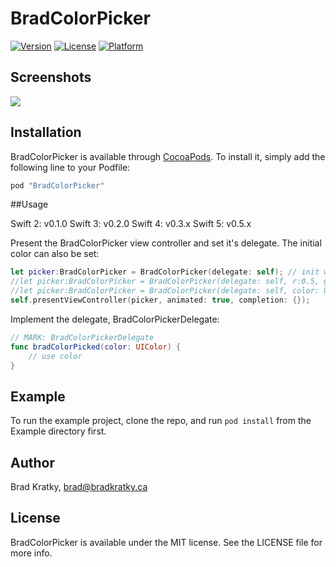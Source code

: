 # BradColorPicker

[![Version](https://img.shields.io/cocoapods/v/BradColorPicker.svg?style=flat)](http://cocoapods.org/pods/BradColorPicker)
[![License](https://img.shields.io/cocoapods/l/BradColorPicker.svg?style=flat)](http://cocoapods.org/pods/BradColorPicker)
[![Platform](https://img.shields.io/cocoapods/p/BradColorPicker.svg?style=flat)](http://cocoapods.org/pods/BradColorPicker)

## Screenshots

![](https://raw.githubusercontent.com/bradkratky/BradColorPicker/master/Example/screenshot.png)

## Installation

BradColorPicker is available through [CocoaPods](http://cocoapods.org). To install
it, simply add the following line to your Podfile:

```ruby
pod "BradColorPicker"
```

##Usage

Swift 2: v0.1.0
Swift 3: v0.2.0
Swift 4: v0.3.x
Swift 5: v0.5.x

Present the BradColorPicker view controller and set it's delegate.  The initial color can also be set:
```swift
let picker:BradColorPicker = BradColorPicker(delegate: self); // init with white
//let picker:BradColorPicker = BradColorPicker(delegate: self, r:0.5, g:0, b:0.5, a:1);
//let picker:BradColorPicker = BradColorPicker(delegate: self, color: UIColor.greenColor());
self.presentViewController(picker, animated: true, completion: {});
```

Implement the delegate, BradColorPickerDelegate:
```swift
// MARK: BradColorPickerDelegate
func bradColorPicked(color: UIColor) {
    // use color
}
```

## Example

To run the example project, clone the repo, and run `pod install` from the Example directory first.

## Author

Brad Kratky, brad@bradkratky.ca

## License

BradColorPicker is available under the MIT license. See the LICENSE file for more info.

